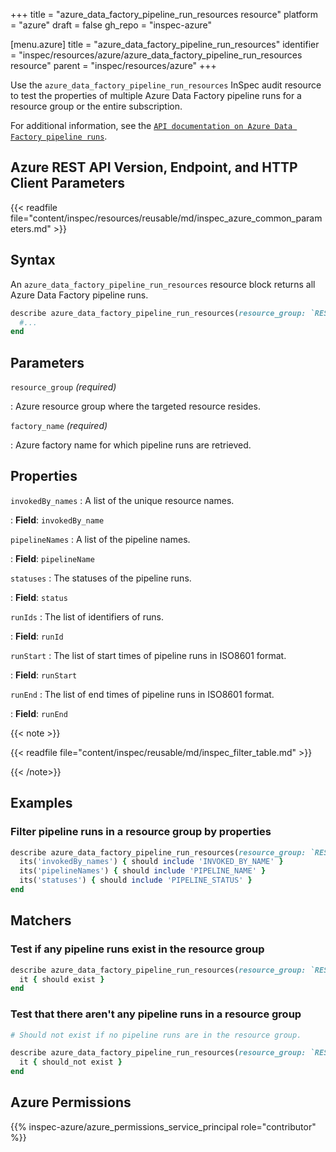 +++
title = "azure_data_factory_pipeline_run_resources resource"
platform = "azure"
draft = false
gh_repo = "inspec-azure"

[menu.azure]
title = "azure_data_factory_pipeline_run_resources"
identifier = "inspec/resources/azure/azure_data_factory_pipeline_run_resources resource"
parent = "inspec/resources/azure"
+++

Use the `azure_data_factory_pipeline_run_resources` InSpec audit resource to test the properties of multiple Azure Data Factory pipeline runs for a resource group or the entire subscription.

For additional information, see the [`API documentation on Azure Data Factory pipeline runs`](https://docs.microsoft.com/en-us/rest/api/datafactory/pipeline-runs/query-by-factory).

## Azure REST API Version, Endpoint, and HTTP Client Parameters

{{< readfile file="content/inspec/resources/reusable/md/inspec_azure_common_parameters.md" >}}

## Syntax

An `azure_data_factory_pipeline_run_resources` resource block returns all Azure Data Factory pipeline runs.

```ruby
describe azure_data_factory_pipeline_run_resources(resource_group: `RESOURCE_GROUP`, factory_name: 'FACTORY_NAME') do
  #...
end
```

## Parameters

`resource_group` _(required)_

: Azure resource group where the targeted resource resides.

`factory_name` _(required)_

: Azure factory name for which pipeline runs are retrieved.

## Properties

`invokedBy_names`
: A list of the unique resource names.

: **Field**: `invokedBy_name`

`pipelineNames`
: A list of the pipeline names.

: **Field**: `pipelineName`

`statuses`
: The statuses of the pipeline runs.

: **Field**: `status`

`runIds`
: The list of identifiers of runs.

: **Field**: `runId`

`runStart`
: The list of start times of pipeline runs in ISO8601 format.

: **Field**: `runStart`

`runEnd`
: The list of end times of pipeline runs in ISO8601 format.

: **Field**: `runEnd`

{{< note >}}

{{< readfile file="content/inspec/reusable/md/inspec_filter_table.md" >}}

{{< /note>}}

## Examples

### Filter pipeline runs in a resource group by properties

```ruby
describe azure_data_factory_pipeline_run_resources(resource_group: `RESOURCE_GROUP`, factory_name: 'FACTORY_NAME') do
  its('invokedBy_names') { should include 'INVOKED_BY_NAME' }
  its('pipelineNames') { should include 'PIPELINE_NAME' }
  its('statuses') { should include 'PIPELINE_STATUS' }
end
```

## Matchers

### Test if any pipeline runs exist in the resource group

```ruby
describe azure_data_factory_pipeline_run_resources(resource_group: `RESOURCE_GROUP`, factory_name: 'FACTORY_NAME') do
  it { should exist }
end
```

### Test that there aren't any pipeline runs in a resource group

```ruby
# Should not exist if no pipeline runs are in the resource group.

describe azure_data_factory_pipeline_run_resources(resource_group: `RESOURCE_GROUP`, factory_name: 'FACTORY_NAME') do
  it { should_not exist }
end
```

## Azure Permissions

{{% inspec-azure/azure_permissions_service_principal role="contributor" %}}
